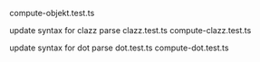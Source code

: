 compute-objekt.test.ts

update syntax for clazz
parse clazz.test.ts
compute-clazz.test.ts

update syntax for dot
parse dot.test.ts
compute-dot.test.ts
